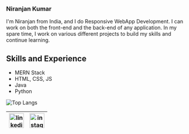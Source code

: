 ### Niranjan Kumar
I'm Niranjan from India, and I do Responsive WebApp Development. I can work on both the front-end and the back-end of any application. In my spare time, I work on various different projects to build my skills and continue learning.

## Skills and Experience
* MERN Stack
* HTML, CSS, JS
* Java
* Python

![Top Langs](https://github-readme-stats.vercel.app/api/top-langs/?username=niranjan2399&layout=compact&card_width=300)

  |[<img src='https://cdn.jsdelivr.net/npm/simple-icons@3.0.1/icons/linkedin.svg' alt='linkedin' height='40'>](https://www.linkedin.com/in/niranjan2399/)  |  [<img src='https://cdn.jsdelivr.net/npm/simple-icons@3.0.1/icons/instagram.svg' alt='instagram' height='40'>](https://www.instagram.com/i.niranjankumar/) | 
  |:---:|:---:|
